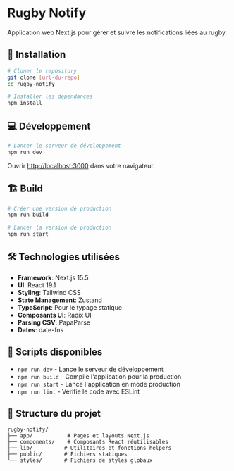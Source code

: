 # Rugby Notify

Application web Next.js pour gérer et suivre les notifications liées au rugby.

## 🚀 Installation

```bash
# Cloner le repository
git clone [url-du-repo]
cd rugby-notify

# Installer les dépendances
npm install
```

## 💻 Développement

```bash
# Lancer le serveur de développement
npm run dev
```

Ouvrir [http://localhost:3000](http://localhost:3000) dans votre navigateur.

## 🏗️ Build

```bash
# Créer une version de production
npm run build

# Lancer la version de production
npm run start
```

## 🛠️ Technologies utilisées

- **Framework**: Next.js 15.5
- **UI**: React 19.1
- **Styling**: Tailwind CSS
- **State Management**: Zustand
- **TypeScript**: Pour le typage statique
- **Composants UI**: Radix UI
- **Parsing CSV**: PapaParse
- **Dates**: date-fns

## 📝 Scripts disponibles

- `npm run dev` - Lance le serveur de développement
- `npm run build` - Compile l'application pour la production
- `npm run start` - Lance l'application en mode production
- `npm run lint` - Vérifie le code avec ESLint

## 📁 Structure du projet

```
rugby-notify/
├── app/           # Pages et layouts Next.js
├── components/    # Composants React réutilisables
├── lib/          # Utilitaires et fonctions helpers
├── public/       # Fichiers statiques
└── styles/       # Fichiers de styles globaux
```